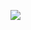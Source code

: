 <p><em><img src="https://user-images.githubusercontent.com/63796774/205462202-da2c54a9-338c-43b5-a016-9d742cd82919.gif">  
</em></p>

